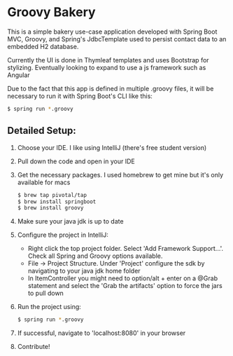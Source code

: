 Groovy Bakery
========
This is a simple bakery use-case application developed with Spring Boot MVC, Groovy, and Spring's JdbcTemplate used to persist contact data to an embedded H2 database.

Currently the UI is done in Thymleaf templates and uses Bootstrap for stylizing. Eventually looking to expand to use a js framework such as Angular

Due to the fact that this app is defined in multiple .groovy files, it will be necessary to run it with Spring Boot's CLI like this:

```sh
$ spring run *.groovy
```

Detailed Setup:
---------------------
1. Choose your IDE. I like using IntelliJ (there's  free student version)
2. Pull down the code and open in your IDE
3. Get the necessary packages. I used homebrew to get mine but it's only available for macs

	```sh
	$ brew tap pivotal/tap
	$ brew install springboot
	$ brew install groovy
	```
4. Make sure your java jdk is up to date
5. Configure the project in IntelliJ:
	* Right click the top project folder. Select 'Add Framework Support...'. Check all Spring and Groovy options available.
	* File -> Project Structure. Under 'Project' configure the sdk by navigating to your java jdk home folder
	* In ItemController you might need to option/alt + enter on a @Grab statement and select the 'Grab the artifacts' option to force the jars to pull down
6. Run the project using:  

	```sh
	$ spring run *.groovy
	```
7. If successful, navigate to 'localhost:8080' in your browser
8. Contribute!
